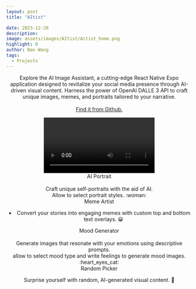 ```yaml
---
layout: post
title: "AItist"

date: 2023-12-20
description:
image: assets/images/AItist/Aitist_home.png
highlight: 0
author: Nan Wang
tags:
  - Projects
---
```


<div class="section-padding bg-white" align="center">

Explore the AI Image Assistant, a cutting-edge React Native Expo application designed to revitalize your social media presence through AI-driven visual content. Harness the power of OpenAI DALLE 3 API to craft unique images, memes, and portraits tailored to your narrative. <br>
<a href="https://github.com/nnanwang/AItist?tab=readme-ov-file"><br>Find it from Github.</a>

</div>

<div class="section-padding" align="center">
  <video controls autoplay>
    <source type="video/mp4" src="{{ "assets/images/AItist/GMT20231209-202701_Recording_1920x1080 (2).mp4" | relative_url }}">
  </video>
</div>

<div class="section-padding" align="center">

<div>
  <div>  AI Portrait <span></span></div>
  <br>
  Craft unique self-portraits with the aid of AI. 
  <br>
  Allow to select portrait styles.
  :woman: 
</div>

<div>
<div> Meme Artist </div>

- Convert your stories into engaging memes with custom top and bottom text overlays.
:grinning:
<div>

<div> 
  <div>Mood Generator </div>
  <br>
  Generate images that resonate with your emotions using descriptive prompts.
  <br>
  allow to select mood type and write feelings to generate mood images.
  :heart_eyes_cat: 
</div>

<div> 
 <div> Random Picker </div>

Surprise yourself with random, AI-generated visual content. :city_sunset:

</div>
</div>
